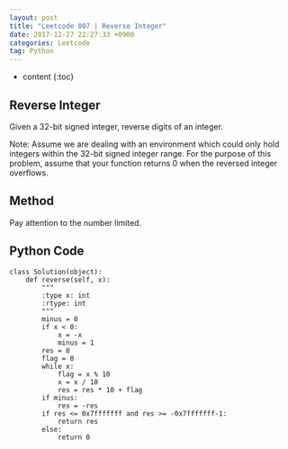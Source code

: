 ```yaml
---
layout: post
title: "Leetcode 007 | Reverse Integer"
date: 2017-12-27 22:27:33 +0900
categories: Leetcode
tag: Python
---
```


* content
{:toc}







Reverse Integer
---------

Given a 32-bit signed integer, reverse digits of an integer.

Note:
Assume we are dealing with an environment which could only hold integers within the 32-bit signed integer range. For the purpose of this problem, assume that your function returns 0 when the reversed integer overflows.




Method
--------
Pay attention to the number limited.






Python Code
--------------


```
class Solution(object):
    def reverse(self, x):
        """
        :type x: int
        :rtype: int
        """
        minus = 0
        if x < 0:
            x = -x
            minus = 1
        res = 0
        flag = 0
        while x:
            flag = x % 10
            x = x / 10
            res = res * 10 + flag
        if minus:
            res = -res
        if res <= 0x7fffffff and res >= -0x7fffffff-1:
            return res
        else:
            return 0
```